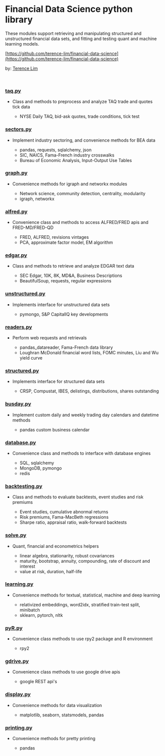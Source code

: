 # Financial Data Science python library

These modules support retrieving and manipulating structured and
unstructured financial data sets, and fitting and testing quant and
machine learning models.

[https://github.com/terence-lim/financial-data-science](https://github.com/terence-lim/financial-data-science)

by: [Terence Lim](https://www.linkedin.com/in/terencelim)

&nbsp;


### [taq.py](taq.py)

- Class and methods to preprocess and analyze TAQ trade and quotes tick data

  - NYSE Daily TAQ, bid-ask quotes, trade conditions, tick test


### [sectors.py](sectors.py)

- Implement industry sectoring, and convenience methods for BEA data

  - pandas, requests, sqlalchemy, json
  - SIC, NAICS, Fama-French industry crosswalks
  - Bureau of Economic Analysis, Input-Output Use Tables

### [graph.py](graph.py)

- Convenience methods for igraph and networkx modules

  - Network science, community detection, centrality, modularity
  - igraph, networkx


### [alfred.py](alfred.py)

- Convenience class and methods to access ALFRED/FRED apis and FRED-MD/FRED-QD

  - FRED, ALFRED, revisions vintages
  - PCA, approximate factor model, EM algorithm

### [edgar.py](edgar.py)

- Class and methods to retrieve and analyze EDGAR text data

  - SEC Edgar, 10K, 8K, MD&A, Business Descriptions
  - BeautifulSoup, requests, regular expressions

### [unstructured.py](unstructured.py)

- Implements interface for unstructured data sets

  - pymongo, S&P CapitalIQ key developments

### [readers.py](readers.py)

- Perform web requests and retrievals

  - pandas_datareader, Fama-French data library
  - Loughran McDonald financial word lists, FOMC minutes, Liu and Wu yield curve

### [structured.py](structured.py)

- Implements interface for structured data sets

  - CRSP, Compustat, IBES, delistings, distributions, shares outstanding

### [busday.py](busday.py)

- Implement custom daily and weekly trading day calendars and datetime methods

  - pandas custom business calendar


### [database.py](database.py)

- Convenience class and methods to interface with database engines

  - SQL, sqlalchemy
  - MongoDB, pymongo
  - redis

### [backtesting.py](backtesting.py)

- Class and methods to evaluate backtests, event studies and risk premiums

  - Event studies, cumulative abnormal returns
  - Risk premiums, Fama-MacBeth regressions
  - Sharpe ratio, appraisal ratio, walk-forward backtests


### [solve.py](solve.py)

- Quant, financial and econometrics helpers

  - linear algebra, stationarity, robust covariances
  - maturity, bootstrap, annuity, compounding, rate of discount and interest
  - value at risk, duration, half-life

### [learning.py](learning.py)

- Convenience methods for textual, statistical, machine and deep learning

  - relativized embeddings, word2idx, stratified train-test split, minibatch
  - sklearn, pytorch, nltk

### [pyR.py](pyR.py)

- Convenience class methods to use rpy2 package and R environment

  - rpy2

### [gdrive.py](gdrive.py)

- Convenience class methods to use google drive apis

  - google REST api's


### [display.py](display.py)

- Convenience methods for data visualization

  - matplotlib, seaborn, statsmodels, pandas


### [printing.py](printing.py)

- Convenience methods for pretty printing

  - pandas



